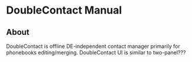 # DoubleContact Manual #

## About ##

DoubleContact is offline DE-independent contact manager primarily for phonebooks editing/merging.
DoubleContact UI is similar to two-panel???
